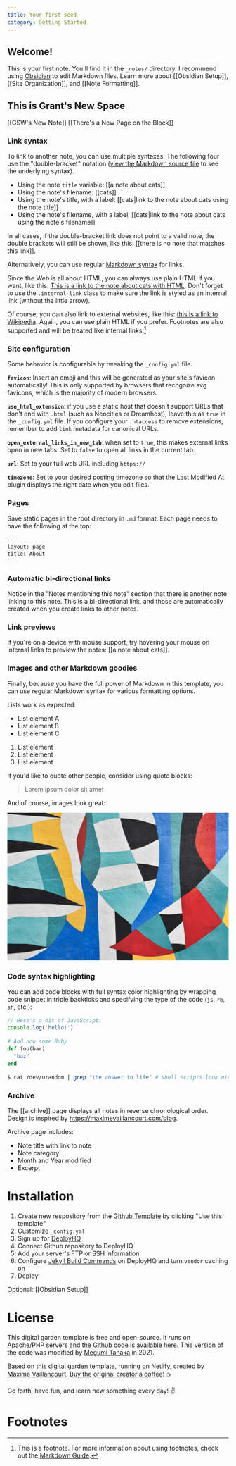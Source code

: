 ```yaml
---
title: Your first seed
category: Getting Started
---
```


## Welcome!
This is your first note. You'll find it in the `_notes/` directory. I recommend using [Obsidian](https://obsidian.md/) to edit Markdown files. Learn more about [[Obsidian Setup]], [[Site Organization]], and [[Note Formatting]]. 

## This is Grant's New  Space
[[GSW's New Note]]
[[There's a New Page on the Block]]


### Link syntax

To link to another note, you can use multiple syntaxes. The following four use the "double-bracket" notation ([view the Markdown source file](https://github.com/maximevaillancourt/digital-garden-jekyll-template/blob/master/_notes/your-first-note.md#link-syntax) to see the underlying syntax).

- Using the note `title` variable: [[a note about cats]]
- Using the note's filename: [[cats]]
- Using the note's title, with a label: [[cats|link to the note about cats using the note title]]
- Using the note's filename, with a label: [[cats|link to the note about cats using the note's filename]]

In all cases, if the double-bracket link does not point to a valid note, the double brackets will still be shown, like this: [[there is no note that matches this link]].

Alternatively, you can use regular [Markdown syntax](https://www.markdownguide.org/getting-started/) for links.

Since the Web is all about HTML, you can always use plain HTML if you want, like this: <a class="internal-link" href="/cats.html">This is a link to the note about cats with HTML</a>. Don't forget to use the `.internal-link` class to make sure the link is styled as an internal link (without the little arrow).

Of course, you can also link to external websites, like this: [this is a link to Wikipedia](https://wikipedia.org/). Again, you can use plain HTML if you prefer. Footnotes are also supported and will be treated like internal links.[^1]

[^1]: This is a footnote. For more information about using footnotes, check out the [Markdown Guide](https://www.markdownguide.org/extended-syntax/#footnotes).

### Site configuration

Some behavior is configurable by tweaking the `_config.yml` file.

**`favicon`**: Insert an emoji and this will be generated as your site's favicon automatically! This is only supported by browsers that recognize svg favicons, which is the majority of modern browsers.

**`use_html_extension`**: if you use a static host that doesn't support URLs that don't end with `.html` (such as Neocities or Dreamhost), leave this as `true` in the `_config.yml` file. If you configure your `.htaccess` to remove extensions, remember to add `link` metadata for canonical URLs.

**`open_external_links_in_new_tab`**: when set to `true`, this makes external links open in new tabs. Set to `false` to open all links in the current tab.

**`url`**: Set to your full web URL including `https://`

**`timezone`**: Set to your desired posting timezone so that the Last Modified At plugin displays the right date when you edit files.

### Pages
Save static pages in the root directory in `.md` format. Each page needs to have the following at the top:

```
---
layout: page
title: About
---
```

### Automatic bi-directional links

Notice in the "Notes mentioning this note" section that there is another note linking to this note. This is a bi-directional link, and those are automatically created when you create links to other notes.

### Link previews

If you're on a device with mouse support, try hovering your mouse on internal links to preview the notes: [[a note about cats]].

### Images and other Markdown goodies

Finally, because you have the full power of Markdown in this template, you can use regular Markdown syntax for various formatting options.

Lists work as expected:

- List element A
- List element B
- List element C

1. List element
2. List element
3. List element

If you'd like to quote other people, consider using quote blocks:

> Lorem ipsum dolor sit amet

And of course, images look great:

![assets/images/image.jpg](assets/images/image.jpg)

### Code syntax highlighting

You can add code blocks with full syntax color highlighting by wrapping code snippet in triple backticks and specifying the type of the code (`js`, `rb`, `sh`, etc.):

```js
// Here's a bit of JavaScript:
console.log('hello!')
```

```rb
# And now some Ruby
def foo(bar)
  "baz"
end
```

```sh
$ cat /dev/urandom | grep "the answer to life" # shell scripts look nice too
```

### Archive
The [[archive]] page displays all notes in reverse chronological order. Design is inspired by https://maximevaillancourt.com/blog.

Archive page includes:
- Note title with link to note
- Note category
- Month and Year modified
- Excerpt

# Installation
1. Create new respository from the [Github Template](https://github.com/meewgumi/digital-garden-apache-template) by clicking "Use this template"
2. Customize `_config.yml`
3. Sign up for [DeployHQ](https://www.deployhq.com/r/nx7qct)
4. Connect Github repository to DeployHQ
5. Add your server's FTP or SSH information
6. Configure [Jekyll Build Commands](https://www.deployhq.com/guides/jekyll) on DeployHQ and turn `vendor` caching on
7. Deploy!

Optional: [[Obsidian Setup]]


# License
This digital garden template is free and open-source. It runs on Apache/PHP servers and the [Github code is available here](https://github.com/meewgumi/digital-garden-apache-template). This version of the code was modified by [Megumi Tanaka](https://megumi.co) in 2021.

Based on this [digital garden template](https://github.com/maximevaillancourt/digital-garden-jekyll-template), running on [Netlify](https://maximevaillancourt.com/blog/setting-up-your-own-digital-garden-with-jekyll), created by [Maxime Vaillancourt](https://github.com/maximevaillancourt).  [Buy the original creator a coffee](https://ko-fi.com/maximevaillancourt)! ☕️

Go forth, have fun, and learn new something every day! ✌️

# Footnotes